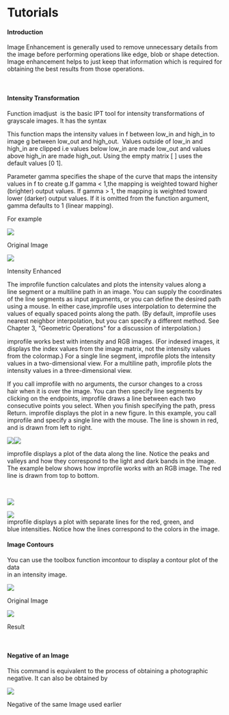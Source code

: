 # Tutorials

#### Introduction

Image Enhancement is generally used to remove unnecessary details from the image before performing operations like edge, blob or shape detection. Image enhancement helps to just keep that information which is required for obtaining the best results from those operations.

 

#### Intensity Transformation

Function imadjust  is the basic IPT tool for intensity transformations of grayscale images. It has the syntax

This function maps the intensity values in f between low_in and high_in to image g between low_out and high_out.  Values outside of low_in and high_in are clipped i.e values below low_in are made low_out and values above high_in are made high_out. Using the empty matrix [ ] uses the default values [0 1].

Parameter gamma specifies the shape of the curve that maps the intensity values in f to create g.If gamma < 1,the mapping is weighted toward higher (brighter) output values. If gamma > 1, the mapping is weighted toward lower (darker) output values. If it is omitted from the function argument, gamma defaults to 1 (linear mapping).

For example

![][1]

Original Image

![][2]

Intensity Enhanced

  
The improfile function calculates and plots the intensity values along a line segment or a multiline path in an image. You can supply the coordinates of the line segments as input arguments, or you can define the desired path using a mouse. In either case,improfile uses interpolation to determine the values of equally spaced points along the path. (By default, improfile uses nearest neighbor interpolation, but you can specify a different method. See Chapter 3, "Geometric Operations" for a discussion of interpolation.)

improfile works best with intensity and RGB images. (For indexed images, it displays the index values from the image matrix, not the intensity values from the colormap.) For a single line segment, improfile plots the intensity values in a two-dimensional view. For a multiline path, improfile plots the intensity values in a three-dimensional view.

If you call improfile with no arguments, the cursor changes to a cross hair when it is over the image. You can then specify line segments by clicking on the endpoints, improfile draws a line between each two consecutive points you select. When you finish specifying the path, press Return. improfile displays the plot in a new figure. In this example, you call improfile and specify a single line with the mouse. The line is shown in red, and is drawn from left to right.

![][3]![][4]

improfile displays a plot of the data along the line. Notice the peaks and valleys and how they correspond to the light and dark bands in the image. The example below shows how improfile works with an RGB image. The red line is drawn from top to bottom.

 

![][5]

![][6]  
improfile displays a plot with separate lines for the red, green, and blue intensities. Notice how the lines correspond to the colors in the image.

#### Image Contours

You can use the toolbox function imcontour to display a contour plot of the data  
in an intensity image.

![][7]

Original Image

![][8]

Result

 

#### Negative of an Image

This command is equivalent to the process of obtaining a photographic negative. It can also be obtained by

![][9]

Negative of the same Image used earlier

[1]: https://lh3.googleusercontent.com/lQ73sEv68rHAJHblrnFYtUu7-ESPJXoKtfgAHS0Cb-BYyNR3nM8zPBrtCn92D6q8bFdkYdB5kVY2oV4Nt1f6Rpjo_dOmY2_x48N7wjFTSh7gWvcDSDUgFfn-
[2]: https://lh4.googleusercontent.com/vKQ30dg35ODxEGCisr1Y4mkWy8oOPllkoddOmGMCSTCO1Scdv-RBBw_RTv8bhehdeD_o4xYtnjFgsVR4sdwwgmKlm1Adu9Rsx3q-wGOTzr-4dLwJZaOA-LAb
[3]: https://lh4.googleusercontent.com/ZIJ2W2C6FVId26JE5UeIYoUZb5tdR-r4Ia0YFGWE76Ng1mD2Y0q9I4gwzgfMKP8u1sTVIQoaD2VHeIgJPZVW-oRB79_ZhOhetkdToVHL5EZ4iTnuRqt5WfiJ
[4]: https://lh4.googleusercontent.com/Mvs38sYFNmZm4RmA3vBLgzzA9JHlBL3CtqgT2octc-aeZA3OwdPqvwp7Cx7er6ngs8JkxagsN_8CyDwEsC-akCikZWNbKcFul7xETqAXyYj2SGP5jpssih7l
[5]: https://lh3.googleusercontent.com/UWgFqD_lCAvCzveP3e-ZcuW_v2Jrr2wp7YpNwY04cbdPdYsKQdKjujf9f0Py0sBuR_G26uYGHDexI50Dx6GAKiKxRk5ySSG-fhDqyzDnm6JuAiIssbkv7kTj
[6]: https://lh6.googleusercontent.com/9wTc-eCC53gKO51No4T6nMfAmVe_gJ8n934xEsLks0P5-2qN3VjRZO87MhfLzUC1kHUTFmQBD54Hv1aqj0qEqvd3zNsaHspgptFYPRXApvhG_Vrng4rIRRRM
[7]: https://lh6.googleusercontent.com/V3sToAQWJ96jeXmyhef3irzK-EQfPzfehxO90BaKIQLE4z_-zHpt-c6kigOPKBJQzNSwmzHebYiy0abrw_-dzIY-wrNaxn7hr2jLHF-GtQ1-dR7cD68iMSgK
[8]: https://lh4.googleusercontent.com/4gFZf-xYqHOyfOjQpFFs7NvEEHdKmXqGO9q-z2JD4MkXYrbwCEJHb-2ciAivEV8rXL2WGR1stjuJ17ghN8raVWCc6p6jD2qqb2AY97tKtTGJpClJrNz_F_mD
[9]: https://lh3.googleusercontent.com/1tTrWXIFlAGt21wxQfINDCVM0RyuH_B72r3Wif9uL4gUUPWQDONIZLQFpFVMVoCz4ew3-DoIn-EKTAklyp2jBViFL03nihzXVPmJ3TrStrgjT4cYvlc_nUkl
